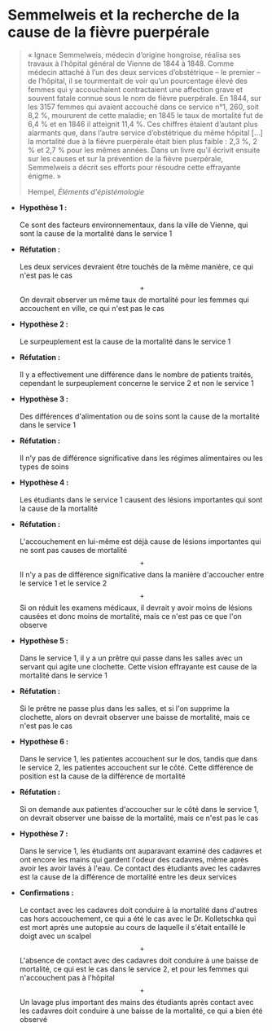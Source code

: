 # Semmelweis et la recherche de la cause de la fièvre puerpérale

>« Ignace Semmelweis, médecin d’origine hongroise, réalisa ses travaux à l’hôpital général de Vienne de 1844 à 1848. Comme médecin attaché à l’un des deux services d’obstétrique – le premier – de l’hôpital, il se tourmentait de voir qu’un pourcentage élevé des femmes qui y accouchaient contractaient une affection grave et souvent fatale connue sous le nom de fièvre puerpérale. En 1844, sur les 3157 femmes qui avaient accouché dans ce service n°1, 260, soit 8,2 %, moururent de cette maladie; en 1845 le taux de mortalité fut de 6,4 % et en 1846 il atteignit 11,4 %. Ces chiffres étaient d’autant plus alarmants que, dans l’autre service d’obstétrique du même hôpital […] la mortalité due à la fièvre puerpérale était bien plus faible : 2,3 %, 2 % et 2,7 % pour les mêmes années. Dans un livre qu’il écrivit ensuite sur les causes et sur la prévention de la fièvre puerpérale, Semmelweis a décrit ses efforts pour résoudre cette effrayante énigme. »
>
>Hempel, _Éléments d'épistémologie_

- **Hypothèse 1 :**<br><br>Ce sont des facteurs environnementaux, dans la ville de Vienne, qui sont la cause de la mortalité dans le service 1
- **Réfutation :**<br><br>Les deux services devraient être touchés de la même manière, ce qui n'est pas le cas<span>+</span>On devrait observer un même taux de mortalité pour les femmes qui accouchent en ville, ce qui n'est pas le cas

- **Hypothèse 2 :**<br><br>Le surpeuplement est la cause de la mortalité dans le service 1
- **Réfutation :**<br><br>Il y a effectivement une différence dans le nombre de patients traités, cependant le surpeuplement concerne le service 2 et non le service 1

- **Hypothèse 3 :**<br><br>Des différences d'alimentation ou de soins sont la cause de la mortalité dans le service 1
- **Réfutation :**<br><br>Il n'y pas de différence significative dans les régimes alimentaires ou les types de soins

- **Hypothèse 4 :**<br><br>Les étudiants dans le service 1 causent des lésions importantes qui sont la cause de la mortalité
- **Réfutation :**<br><br>L'accouchement en lui-même est déjà cause de lésions importantes qui ne sont pas causes de mortalité<span>+</span>Il n'y a pas de différence significative dans la manière d'accoucher entre le service 1 et le service 2<span>+</span>Si on réduit les examens médicaux, il devrait y avoir moins de lésions causées et donc moins de mortalité, mais ce n'est pas ce que l'on observe

- **Hypothèse 5 :**<br><br>Dans le service 1, il y a un prêtre qui passe dans les salles avec un servant qui agite une clochette. Cette vision effrayante est cause de la mortalité dans le service 1
- **Réfutation :**<br><br>Si le prêtre ne passe plus dans les salles, et si l'on supprime la clochette, alors on devrait observer une baisse de mortalité, mais ce n'est pas le cas

- **Hypothèse 6 :**<br><br>Dans le service 1, les patientes accouchent sur le dos, tandis que dans le service 2, les patientes accouchent sur le côté. Cette différence de position est la cause de la différence de mortalité
- **Réfutation :**<br><br>Si on demande aux patientes d'accoucher sur le côté dans le service 1, on devrait observer une baisse de la mortalité, mais ce n'est pas le cas

- **Hypothèse 7 :**<br><br>Dans le service 1, les étudiants ont auparavant examiné des cadavres et ont encore les mains qui gardent l'odeur des cadavres, même après avoir les avoir lavés à l'eau. Ce contact des étudiants avec les cadavres est la cause de la différence de mortalité entre les deux services

- **Confirmations :**<br><br>Le contact avec les cadavres doit conduire à la mortalité dans d'autres cas hors accouchement, ce qui a été le cas avec le Dr. Kolletschka qui est mort après une autopsie au cours de laquelle il s'était entaillé le doigt avec un scalpel<span>+</span>L'absence de contact avec des cadavres doit conduire à une baisse de mortalité, ce qui est le cas dans le service 2, et pour les femmes qui n'accouchent pas à l'hôpital<span>+</span>Un lavage plus important des mains des étudiants après contact avec les cadavres doit conduire à une baisse de la mortalité, ce qui a bien été observé

<style>span {display:block; text-align:center; margin:0.5em}</style>
